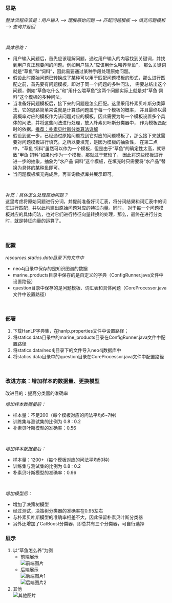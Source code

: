 ### 思路
    
_整体流程应该是：用户输入 --> 理解原始问题 --> 匹配问题模板 --> 填充问题模板 --> 查询并返回_

<br>

_具体思路：_
* 用户输入问题后，首先应该理解问题，通过用户输入的内容找到关键词，并找到用户真正想要问的问题。例如用户输入“应该用什么喂养草鱼”，
那么关键词就是“草鱼”和“饲料”，因此需要通过某种手段处理原始问题。
* 假设此时原始问题已转换成了某种可以用于匹配问题模板的形式，那么进行匹配之前，首先要有问题模板，即对于同一个问题的多种问法，
需要总结出这个问题，例如“草鱼吃什么”和“用什么喂草鱼”这两个问题实际上就是对“草鱼 饲料”这个模板的多种问法。
* 当准备好问题模板后，接下来的问题是怎么匹配。这里采用朴素贝叶斯分类算法，它的思路简单来说就是计算该问题属于每一个模板的概率，
并且最终以最高概率对应的模板作为该问题对应的模板。因此需要为每一个模板设置多个具体的问法，并将这些问法进行处理，放入朴素贝叶斯分类器中，
作为模板匹配时的依据。[推荐：朴素贝叶斯分类算法详解](https://www.cnblogs.com/leoo2sk/archive/2010/09/17/1829190.html)
* 假设到这一步，已经通过原始问题找到它对应的问题模板了，那么接下来就需要对问题模板进行填充。之所以要填充，是因为模板的抽象性，
在第二点中，“草鱼 饲料”虽然可以作为一个模板，但是由于“草鱼”的确定性太高，就导致“甲鱼 饲料”如果也作为一个模板，那就过于繁琐了，
因此将这些模板进行进一步的抽象，抽象为“水产品 饲料”这个模板，在填充时只需要将“水产品”替换为具体的某种鱼即可。
* 当问题模板填充完成后，再查询数据库并展示即可。

<br>

_补充：具体怎么处理原始问题？<br>_
这里考虑将原始问题进行分词，并提前准备好词汇表，将分词结果和词汇表中的词汇进行匹配，并以此构建出原始问题对应的特征向量。同时，
对于每一个问题模板对应的具体问法，也对它们进行特征向量转换的处理，那么，最终在进行分类时，就是特征向量的运算了。

<br>

### 配置

_resources.statics.data目录下的文件中_
* neo4j目录中保存的是知识图谱的数据
* marine_products目录中保存的是自定义的字典（ConfigRunner.java文件中设置路径）
* question目录中保存的是问题模板、词汇表和具体问题（CoreProcessor.java文件中设置路径）

<br>

### 部署

1. 下载HanLP字典集，在hanlp.properties文件中设置路径；
2. 将statics.data目录中的marine_products目录在ConfigRunner.java文件中配置路径
3. 将statics.data/neo4j目录下的文件导入neo4j数据库中
4. 将statics.data目录中的question目录在CoreProcessor.java文件中配置路径

<br>

### 改进方案：增加样本的数据量、更换模型
改进目的：提高分类器的准确率

_增加样本数据量前：_
* 样本量：不足200（每个模板对应的问法平均6~7种）
* 训练集与测试集的比例为 0.8 : 0.2
* 朴素贝叶斯模型的准确率：0.56

<br>

_增加样本数据量后：_
* 样本量：1200+（每个模板对应的问法平均50种）
* 训练集与测试集的比例为 0.8 : 0.2
* 朴素贝叶斯模型的准确率：0.96

<br>

_增加模型后：_
* 增加了决策树模型
* 经过测试，决策树分类器的准确率在0.95左右
* 与朴素贝叶斯模型的准确率相差不大，因此保留朴素贝叶斯分类器
* 另外还增加了CatBoost分类器，即总共有三个分类器，可自行选择

### 展示

1. 以“草鱼怎么养”为例
    * 前端展示
      <br>
      ![前端图片](https://s1.ax1x.com/2023/03/29/ppcIYjg.png)
    * 后端展示
      <br>
      ![后端图片1](https://s1.ax1x.com/2023/03/31/ppRT7IH.png)
      <br>
      ![后端图片2](https://s1.ax1x.com/2023/03/31/ppRTTde.png)
2. 其他
   <br>
   ![其他图片](https://s1.ax1x.com/2023/03/29/ppcIwEn.png)
